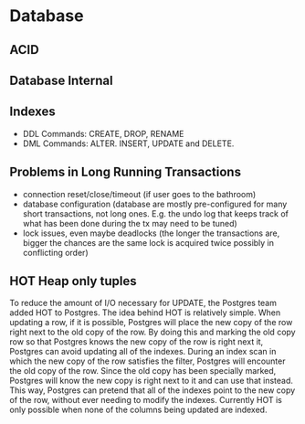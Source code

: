 # Database

## ACID
## Database Internal
## Indexes

- DDL Commands:	CREATE, DROP, RENAME
- DML Commands: ALTER.	INSERT, UPDATE and DELETE.

## Problems in Long Running Transactions

- connection reset/close/timeout (if user goes to the bathroom)
- database configuration (database are mostly pre-configured for many short transactions, not long ones. E.g. the undo log that keeps track of what has been done during the tx may need to be tuned)
- lock issues, even maybe deadlocks (the longer the transactions are, bigger the chances are the same lock is acquired twice possibly in conflicting order)

## HOT Heap only tuples

To reduce the amount of I/O necessary for UPDATE, the Postgres team added HOT to Postgres. The idea behind HOT is relatively simple. When updating a row, if it is possible, Postgres will place the new copy of the row right next to the old copy of the row. By doing this and marking the old copy row so that Postgres knows the new copy of the row is right next it, Postgres can avoid updating all of the indexes. During an index scan in which the new copy of the row satisfies the filter, Postgres will encounter the old copy of the row. Since the old copy has been specially marked, Postgres will know the new copy is right next to it and can use that instead. This way, Postgres can pretend that all of the indexes point to the new copy of the row, without ever needing to modify the indexes. Currently HOT is only possible when none of the columns being updated are indexed.
